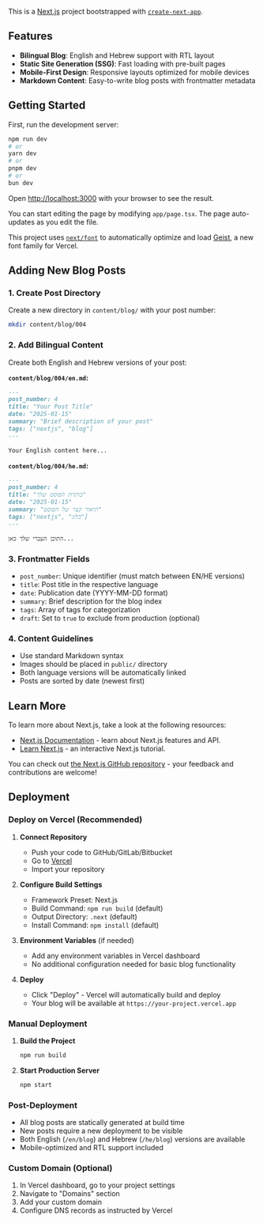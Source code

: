 This is a [Next.js](https://nextjs.org) project bootstrapped with [`create-next-app`](https://nextjs.org/docs/app/api-reference/cli/create-next-app).

## Features

- **Bilingual Blog**: English and Hebrew support with RTL layout
- **Static Site Generation (SSG)**: Fast loading with pre-built pages
- **Mobile-First Design**: Responsive layouts optimized for mobile devices
- **Markdown Content**: Easy-to-write blog posts with frontmatter metadata

## Getting Started

First, run the development server:

```bash
npm run dev
# or
yarn dev
# or
pnpm dev
# or
bun dev
```

Open [http://localhost:3000](http://localhost:3000) with your browser to see the result.

You can start editing the page by modifying `app/page.tsx`. The page auto-updates as you edit the file.

This project uses [`next/font`](https://nextjs.org/docs/app/building-your-application/optimizing/fonts) to automatically optimize and load [Geist](https://vercel.com/font), a new font family for Vercel.

## Adding New Blog Posts

### 1. Create Post Directory
Create a new directory in `content/blog/` with your post number:
```bash
mkdir content/blog/004
```

### 2. Add Bilingual Content
Create both English and Hebrew versions of your post:

**`content/blog/004/en.md`:**
```markdown
---
post_number: 4
title: "Your Post Title"
date: "2025-01-15"
summary: "Brief description of your post"
tags: ["nextjs", "blog"]
---

Your English content here...
```

**`content/blog/004/he.md`:**
```markdown
---
post_number: 4
title: "כותרת הפוסט שלך"
date: "2025-01-15"
summary: "תיאור קצר של הפוסט"
tags: ["nextjs", "בלוג"]
---

התוכן העברי שלך כאן...
```

### 3. Frontmatter Fields
- `post_number`: Unique identifier (must match between EN/HE versions)
- `title`: Post title in the respective language
- `date`: Publication date (YYYY-MM-DD format)
- `summary`: Brief description for the blog index
- `tags`: Array of tags for categorization
- `draft`: Set to `true` to exclude from production (optional)

### 4. Content Guidelines
- Use standard Markdown syntax
- Images should be placed in `public/` directory
- Both language versions will be automatically linked
- Posts are sorted by date (newest first)

## Learn More

To learn more about Next.js, take a look at the following resources:

- [Next.js Documentation](https://nextjs.org/docs) - learn about Next.js features and API.
- [Learn Next.js](https://nextjs.org/learn) - an interactive Next.js tutorial.

You can check out [the Next.js GitHub repository](https://github.com/vercel/next.js) - your feedback and contributions are welcome!

## Deployment

### Deploy on Vercel (Recommended)

1. **Connect Repository**
   - Push your code to GitHub/GitLab/Bitbucket
   - Go to [Vercel](https://vercel.com/new)
   - Import your repository

2. **Configure Build Settings**
   - Framework Preset: Next.js
   - Build Command: `npm run build` (default)
   - Output Directory: `.next` (default)
   - Install Command: `npm install` (default)

3. **Environment Variables** (if needed)
   - Add any environment variables in Vercel dashboard
   - No additional configuration needed for basic blog functionality

4. **Deploy**
   - Click "Deploy" - Vercel will automatically build and deploy
   - Your blog will be available at `https://your-project.vercel.app`

### Manual Deployment

1. **Build the Project**
   ```bash
   npm run build
   ```

2. **Start Production Server**
   ```bash
   npm start
   ```

### Post-Deployment

- All blog posts are statically generated at build time
- New posts require a new deployment to be visible
- Both English (`/en/blog`) and Hebrew (`/he/blog`) versions are available
- Mobile-optimized and RTL support included

### Custom Domain (Optional)

1. In Vercel dashboard, go to your project settings
2. Navigate to "Domains" section
3. Add your custom domain
4. Configure DNS records as instructed by Vercel
